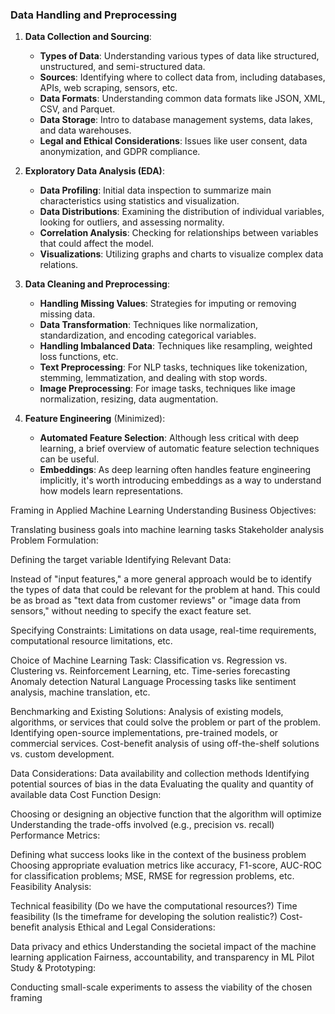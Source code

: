 
### Data Handling and Preprocessing

1. **Data Collection and Sourcing**:
    - **Types of Data**: Understanding various types of data like structured, unstructured, and semi-structured data.
    - **Sources**: Identifying where to collect data from, including databases, APIs, web scraping, sensors, etc.
    - **Data Formats**: Understanding common data formats like JSON, XML, CSV, and Parquet.
    - **Data Storage**: Intro to database management systems, data lakes, and data warehouses.
    - **Legal and Ethical Considerations**: Issues like user consent, data anonymization, and GDPR compliance.

2. **Exploratory Data Analysis (EDA)**:
    - **Data Profiling**: Initial data inspection to summarize main characteristics using statistics and visualization.
    - **Data Distributions**: Examining the distribution of individual variables, looking for outliers, and assessing normality.
    - **Correlation Analysis**: Checking for relationships between variables that could affect the model.
    - **Visualizations**: Utilizing graphs and charts to visualize complex data relations.

3. **Data Cleaning and Preprocessing**:
    - **Handling Missing Values**: Strategies for imputing or removing missing data.
    - **Data Transformation**: Techniques like normalization, standardization, and encoding categorical variables.
    - **Handling Imbalanced Data**: Techniques like resampling, weighted loss functions, etc.
    - **Text Preprocessing**: For NLP tasks, techniques like tokenization, stemming, lemmatization, and dealing with stop words.
    - **Image Preprocessing**: For image tasks, techniques like image normalization, resizing, data augmentation.

4. **Feature Engineering** (Minimized):
    - **Automated Feature Selection**: Although less critical with deep learning, a brief overview of automatic feature selection techniques can be useful.
    - **Embeddings**: As deep learning often handles feature engineering implicitly, it's worth introducing embeddings as a way to understand how models learn representations.





Framing in Applied Machine Learning
Understanding Business Objectives:

Translating business goals into machine learning tasks
Stakeholder analysis
Problem Formulation:

Defining the target variable
Identifying Relevant Data:

Instead of "input features," a more general approach would be to identify the types of data that could be relevant for the problem at hand. This could be as broad as "text data from customer reviews" or "image data from sensors," without needing to specify the exact feature set.

Specifying Constraints:
Limitations on data usage, real-time requirements, computational resource limitations, etc.

Choice of Machine Learning Task:
Classification vs. Regression vs. Clustering vs. Reinforcement Learning, etc.
Time-series forecasting
Anomaly detection
Natural Language Processing tasks like sentiment analysis, machine translation, etc.


Benchmarking and Existing Solutions:
Analysis of existing models, algorithms, or services that could solve the problem or part of the problem.
Identifying open-source implementations, pre-trained models, or commercial services.
Cost-benefit analysis of using off-the-shelf solutions vs. custom development.

Data Considerations:
Data availability and collection methods
Identifying potential sources of bias in the data
Evaluating the quality and quantity of available data
Cost Function Design:

Choosing or designing an objective function that the algorithm will optimize
Understanding the trade-offs involved (e.g., precision vs. recall)
Performance Metrics:

Defining what success looks like in the context of the business problem
Choosing appropriate evaluation metrics like accuracy, F1-score, AUC-ROC for classification problems; MSE, RMSE for regression problems, etc.
Feasibility Analysis:

Technical feasibility (Do we have the computational resources?)
Time feasibility (Is the timeframe for developing the solution realistic?)
Cost-benefit analysis
Ethical and Legal Considerations:

Data privacy and ethics
Understanding the societal impact of the machine learning application
Fairness, accountability, and transparency in ML
Pilot Study & Prototyping:

Conducting small-scale experiments to assess the viability of the chosen framing
